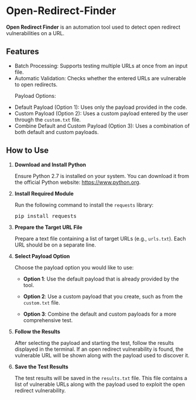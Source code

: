 # Open-Redirect-Finder

<p><strong>Open Redirect Finder</strong> is an automation tool used to detect open redirect vulnerabilities on a URL.</p>

## Features

<ul>
    <li>Batch Processing: Supports testing multiple URLs at once from an input file.</li>
    <li>Automatic Validation: Checks whether the entered URLs are vulnerable to open redirects.</li>
    <p>Payload Options:</p>
    <li>Default Payload (Option 1): Uses only the payload provided in the code.</li>
    <li>Custom Payload (Option 2): Uses a custom payload entered by the user through the <code>custom.txt</code> file.</li>
    <li>Combine Default and Custom Payload (Option 3): Uses a combination of both default and custom payloads.</li>
</ul>

## How to Use

<ol>
    <li>
        <p><strong>Download and Install Python</strong></p>
        <p>Ensure Python 2.7 is installed on your system. You can download it from the official Python website: 
        <a href="https://www.python.org" target="_blank">https://www.python.org</a>.</p>
    </li>
    <li>
        <p><strong>Install Required Module</strong></p>
        <p>Run the following command to install the <code>requests</code> library:</p>
        <pre>pip install requests</pre>
    </li>
    <li>
        <p><strong>Prepare the Target URL File</strong></p>
        <p>Prepare a text file containing a list of target URLs (e.g., <code>urls.txt</code>). Each URL should be on a separate line.</p>
    </li>
    <li>
        <p><strong>Select Payload Option</strong></p>
        <p>Choose the payload option you would like to use:</p>
        <ul>
            <li><p><strong>Option 1</strong>: Use the default payload that is already provided by the tool.</p></li>
            <li><p><strong>Option 2</strong>: Use a custom payload that you create, such as from the <code>custom.txt</code> file.</p></li>
            <li><p><strong>Option 3</strong>: Combine the default and custom payloads for a more comprehensive test.</p></li>
        </ul>
    </li>
    <li>
        <p><strong>Follow the Results</strong></p>
        <p>After selecting the payload and starting the test, follow the results displayed in the terminal. If an open redirect vulnerability is found, the vulnerable URL will be shown along with the payload used to discover it.</p>
    </li>
    <li>
        <p><strong>Save the Test Results</strong></p>
        <p>The test results will be saved in the <code>results.txt</code> file. This file contains a list of vulnerable URLs along with the payload used to exploit the open redirect vulnerability.</p>
    </li>
</ol>
